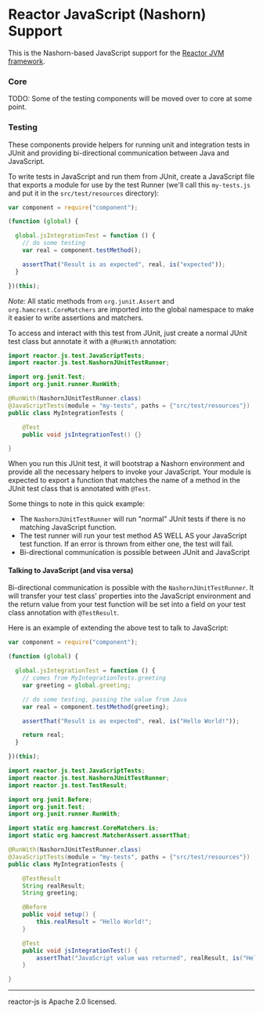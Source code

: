# Reactor JavaScript (Nashorn) Support

This is the Nashorn-based JavaScript support for the [Reactor JVM framework](https://github.com/reactor/reactor).

### Core

TODO: Some of the testing components will be moved over to core at some point.

### Testing

These components provide helpers for running unit and integration tests in JUnit and providing bi-directional communication between Java and JavaScript.

To write tests in JavaScript and run them from JUnit, create a JavaScript file that exports a module for use by the test Runner (we'll call this `my-tests.js` and put it in the `src/test/resources` directory):

```javascript
var component = require("component");

(function (global) {

  global.jsIntegrationTest = function () {
    // do some testing
    var real = component.testMethod();

    assertThat("Result is as expected", real, is("expected"));
  }

})(this);
```

_Note:_ All static methods from `org.junit.Assert` and `org.hamcrest.CoreMatchers` are imported into the global namespace to make it easier to write assertions and matchers.

To access and interact with this test from JUnit, just create a normal JUnit test class but annotate it with a `@RunWith` annotation:

```java
import reactor.js.test.JavaScriptTests;
import reactor.js.test.NashornJUnitTestRunner;

import org.junit.Test;
import org.junit.runner.RunWith;

@RunWith(NashornJUnitTestRunner.class)
@JavaScriptTests(module = "my-tests", paths = {"src/test/resources"})
public class MyIntegrationTests {

    @Test
    public void jsIntegrationTest() {}

}
```

When you run this JUnit test, it will bootstrap a Nashorn environment and provide all the necessary helpers to invoke your JavaScript. Your module is expected to export a function that matches the name of a method in the JUnit test class that is annotated with `@Test`.

Some things to note in this quick example:

* The `NashornJUnitTestRunner` will run "normal" JUnit tests if there is no matching JavaScript function.
* The test runner will run your test method AS WELL AS your JavaScript test function. If an error is thrown from either one, the test will fail.
* Bi-directional communication is possible between JUnit and JavaScript

#### Talking to JavaScript (and visa versa)

Bi-directional communication is possible with the `NashornJUnitTestRunner`. It will transfer your test class' properties into the JavaScript environment and the return value from your test function will be set into a field on your test class annotation with `@TestResult`.

Here is an example of extending the above test to talk to JavaScript:

```javascript
var component = require("component");

(function (global) {

  global.jsIntegrationTest = function () {
    // comes from MyIntegrationTests.greeting
    var greeting = global.greeting;

    // do some testing, passing the value from Java
    var real = component.testMethod(greeting);

    assertThat("Result is as expected", real, is("Hello World!"));

    return real;
  }

})(this);
```

```java
import reactor.js.test.JavaScriptTests;
import reactor.js.test.NashornJUnitTestRunner;
import reactor.js.test.TestResult;

import org.junit.Before;
import org.junit.Test;
import org.junit.runner.RunWith;

import static org.hamcrest.CoreMatchers.is;
import static org.hamcrest.MatcherAssert.assertThat;

@RunWith(NashornJUnitTestRunner.class)
@JavaScriptTests(module = "my-tests", paths = {"src/test/resources"})
public class MyIntegrationTests {

    @TestResult
    String realResult;
    String greeting;

    @Before
    public void setup() {
        this.realResult = "Hello World!";
    }

    @Test
    public void jsIntegrationTest() {
        assertThat("JavaScript value was returned", realResult, is("Hello World!"));
    }

}
```

----
reactor-js is Apache 2.0 licensed.